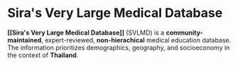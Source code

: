 # Sira's Very Large Medical Database
**[[Sira's Very Large Medical Database]]** (SVLMD) is a **community-maintained**, expert-reviewed, **non-hierachical** medical education database. The information prioritizes demographics, geography, and socioeconomy in the context of **Thailand**.